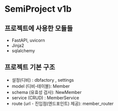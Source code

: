 # SemiProject v1b


## 프로젝트에 사용한 모듈들
+ FastAPI, uvicorn
+ Jinja2
+ sqlalchemy


## 프로젝트 기본 구조
+ 설정(디비) : dbfactory , settings
+ model (디비-테이블): Member
+ schema (유효성 검사): NewMember
+ service (CRUD) : MemberService
+ route (url - 진입점(엔드포인트) 제공): member_router
